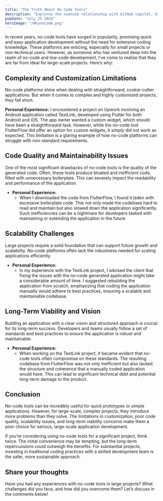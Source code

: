 ```yaml
---
title: "The Truth About No Code Tools"
description: "Explores the nuanced relationship with GitHub copilot, discussing both its benefits and drawbacks."
pubDate: "July 25 2024"
heroImage: "/WhynoCode.png"
---
```


In recent years, no-code tools have surged in popularity, promising quick and easy application development without the need for extensive coding knowledge. These platforms are enticing, especially for small projects or non-technical users. However, as someone who has ventured deep into the realm of no-code and low-code development, I've come to realize that they are far from ideal for large-scale projects. Here’s why:

## Complexity and Customization Limitations

No-code platforms shine when dealing with straightforward, cookie-cutter applications. But when it comes to complex and highly customized projects, they fall short.

**Personal Experience:**
I encountered a project on Upwork involving an Android application called TextLink, developed using Flutter for both Android and iOS. The app owner wanted a custom widget, which should have been a straightforward task. However, while the no-code tool FlutterFlow did offer an option for custom widgets, it simply did not work as expected. This limitation is a glaring example of how no-code platforms can struggle with non-standard requirements.

## Code Quality and Maintainability Issues

One of the most significant drawbacks of no-code tools is the quality of the generated code. Often, these tools produce bloated and inefficient code, filled with unnecessary boilerplate. This can severely impact the readability and performance of the application.

- **Personal Experience:**
  - When I downloaded the code from FlutterFlow, I found it laden with excessive boilerplate code. This not only made the codebase hard to read and maintain but also slowed down the application significantly. Such inefficiencies can be a nightmare for developers tasked with maintaining or extending the application in the future.

## Scalability Challenges

Large projects require a solid foundation that can support future growth and scalability. No-code platforms often lack the robustness needed for scaling applications efficiently.

- **Personal Experience:**
  - In my experience with the TextLink project, I advised the client that fixing the issues with the no-code generated application might take a considerable amount of time. I suggested rebuilding the application from scratch, emphasizing that coding the application manually would adhere to best practices, ensuring a scalable and maintainable codebase.

## Long-Term Viability and Vision

Building an application with a clear vision and structured approach is crucial for its long-term success. Developers and teams usually follow a set of standards and best practices to ensure the application is robust and maintainable.

- **Personal Experience:**
  - When working on the TextLink project, it became evident that no-code tools often compromise on these standards. The resulting codebase from FlutterFlow was not only inefficient but also lacked the structure and coherence that a manually coded application would have. This can lead to significant technical debt and potential long-term damage to the product.

## Conclusion

No-code tools can be incredibly useful for quick prototypes or simple applications. However, for large-scale, complex projects, they introduce more problems than they solve. The limitations in customization, poor code quality, scalability issues, and long-term viability concerns make them a poor choice for serious, large-scale application development.

If you’re considering using no-code tools for a significant project, think twice. The initial convenience may be tempting, but the long-term repercussions could outweigh the benefits. For substantial projects, investing in traditional coding practices with a skilled development team is the safer, more sustainable approach.

## Share your thoughts

Have you had any experiences with no-code tools in large projects? What challenges did you face, and how did you overcome them? Let’s discuss in the comments below!
